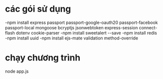 # các gói sử dụng
-npm install express passport passport-google-oauth20 passport-facebook passport-local mongoose bcryptjs jsonwebtoken express-session connect-flash dotenv cookie-parser 
-npm install sweetalert --save
-npm install redis
-npm install uuid
-npm install ejs-mate validation method-override
# chạy chương trình
node app.js
